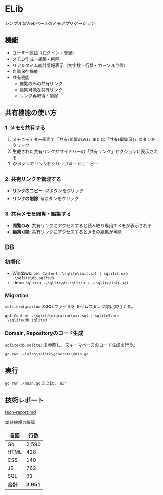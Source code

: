 # ELib

シンプルなWebベースのメモアプリケーション

## 機能

- ユーザー認証（ログイン・登録）
- メモの作成・編集・削除
- リアルタイム統計情報表示（文字数・行数・カーソル位置）
- 自動保存機能
- 共有機能
  - 閲覧のみの共有リンク
  - 編集可能な共有リンク
  - リンク再取得・削除

## 共有機能の使い方

### 1. メモを共有する

1. メモエディター画面で「共有(閲覧のみ)」または「共有(編集可)」ボタンをクリック
2. 生成された共有リンクがサイドバーの「共有リンク」セクションに表示される
3. 📋ボタンでリンクをクリップボードにコピー

### 2. 共有リンクを管理する

- **リンクのコピー**: 📋ボタンをクリック
- **リンクの削除**: 🗑️ボタンをクリック

### 3. 共有メモを閲覧・編集する

- **閲覧のみ**: 共有リンクにアクセスすると読み取り専用でメモが表示される
- **編集可能**: 共有リンクにアクセスするとメモの編集が可能

## DB

### 初期化

- Windows: `get-Content .\sqlite\init.sql | sqlite3.exe .\sqlite\db.sqlite3`
- Linux: `sqlite3 ./sqlite/db.sqlite3 < ./sqlite/init.sql`

### Migration

`sqlite\migration` のSQLファイルをタイムスタンプ順に実行する。

`get-Content .\sqlite\migration\xxx.sql | sqlite3.exe .\sqlite\db.sqlite3`

### Domain, Repositoryのコード生成

`sqlite\db.sqlite3` を参照し、スキーマベースのコード生成を行う。

`go run .\infra\sqlite\generate\main.go`

## 実行

`go run ./main.go` または、 `air`

## 技術レポート

[tech-report.md](tech-report.md)

実装規模の概算

| 言語     | 行数      |
| -------- | --------- |
| Go       | 2,590     |
| HTML     | 428       |
| CSS      | 140       |
| JS       | 762       |
| SQL      | 31        |
| **合計** | **3,951** |
